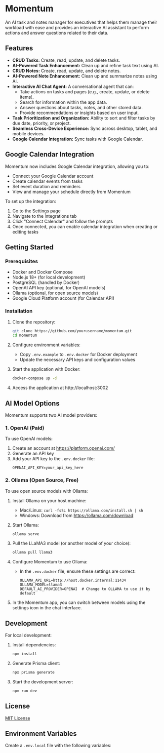 # Momentum

An AI task and notes manager for executives that helps them manage their workload with ease and provides an interactive AI assistant to perform actions and answer questions related to their data.

## Features

- **CRUD Tasks:** Create, read, update, and delete tasks.
- **AI-Powered Task Enhancement:** Clean up and refine task text using AI.
- **CRUD Notes:** Create, read, update, and delete notes.
- **AI-Powered Note Enhancement:** Clean up and summarize notes using AI.
- **Interactive AI Chat Agent:** A conversational agent that can:
  - Take actions on tasks and pages (e.g., create, update, or delete items).
  - Search for information within the app data.
  - Answer questions about tasks, notes, and other stored data.
  - Provide recommendations or insights based on user input.
- **Task Prioritization and Organization:** Ability to sort and filter tasks by due date, priority, or project.
- **Seamless Cross-Device Experience:** Sync across desktop, tablet, and mobile devices.
- **Google Calendar Integration:** Sync tasks with Google Calendar.

## Google Calendar Integration

Momentum now includes Google Calendar integration, allowing you to:

- Connect your Google Calendar account
- Create calendar events from tasks
- Set event duration and reminders
- View and manage your schedule directly from Momentum

To set up the integration:

1. Go to the Settings page
2. Navigate to the Integrations tab
3. Click "Connect Calendar" and follow the prompts
4. Once connected, you can enable calendar integration when creating or editing tasks

## Getting Started

### Prerequisites

- Docker and Docker Compose
- Node.js 18+ (for local development)
- PostgreSQL (handled by Docker)
- OpenAI API key (optional, for OpenAI models)
- Ollama (optional, for open source models)
- Google Cloud Platform account (for Calendar API)

### Installation

1. Clone the repository:
   ```bash
   git clone https://github.com/yourusername/momentum.git
   cd momentum
   ```

2. Configure environment variables:
   - Copy `.env.example` to `.env.docker` for Docker deployment
   - Update the necessary API keys and configuration values

3. Start the application with Docker:
   ```bash
   docker-compose up -d
   ```

4. Access the application at http://localhost:3002

## AI Model Options

Momentum supports two AI model providers:

### 1. OpenAI (Paid)

To use OpenAI models:
1. Create an account at https://platform.openai.com/
2. Generate an API key
3. Add your API key to the `.env.docker` file:
   ```
   OPENAI_API_KEY=your_api_key_here
   ```

### 2. Ollama (Open Source, Free)

To use open source models with Ollama:

1. Install Ollama on your host machine:
   - Mac/Linux: `curl -fsSL https://ollama.com/install.sh | sh`
   - Windows: Download from https://ollama.com/download

2. Start Ollama:
   ```bash
   ollama serve
   ```

3. Pull the LLaMA3 model (or another model of your choice):
   ```bash
   ollama pull llama3
   ```

4. Configure Momentum to use Ollama:
   - In the `.env.docker` file, ensure these settings are correct:
     ```
     OLLAMA_API_URL=http://host.docker.internal:11434
     OLLAMA_MODEL=llama3
     DEFAULT_AI_PROVIDER=OPENAI  # Change to OLLAMA to use it by default
     ```

5. In the Momentum app, you can switch between models using the settings icon in the chat interface.

## Development

For local development:

1. Install dependencies:
   ```bash
   npm install
   ```

2. Generate Prisma client:
   ```bash
   npx prisma generate
   ```

3. Start the development server:
   ```bash
   npm run dev
   ```

## License

[MIT License](LICENSE)

## Environment Variables

Create a `.env.local` file with the following variables:
